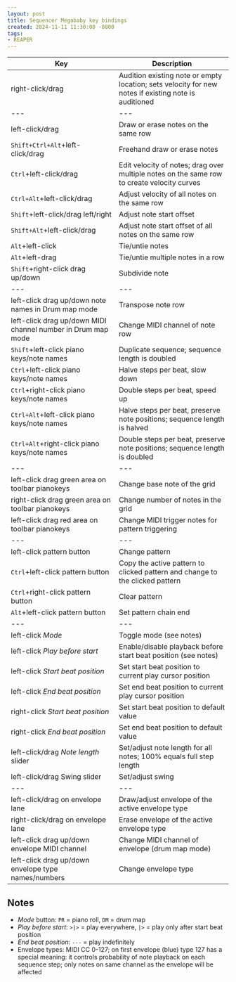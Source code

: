 ```yaml
---
layout: post
title: Sequencer Megababy key bindings
created: 2024-11-11 11:30:00 -0800
tags:
- REAPER
---
```


| Key | Description |
| --- | --- |
| right-click/drag | Audition existing note or empty location; sets velocity for new notes if existing note is auditioned |
| --- | --- |
| left-click/drag | Draw or erase notes on the same row |
| `Shift+Ctrl+Alt`+left-click/drag | Freehand draw or erase notes |
| `Ctrl`+left-click/drag | Edit velocity of notes; drag over multiple notes on the same row to create velocity curves |
| `Ctrl+Alt`+left-click/drag | Adjust velocity of all notes on the same row |
| `Shift`+left-click/drag left/right | Adjust note start offset |
| `Shift+Alt`+left-click/drag | Adjust note start offset of all notes on the same row |
| `Alt`+left-click | Tie/untie notes |
| `Alt`+left-drag | Tie/untie multiple notes in a row |
| `Shift`+right-click drag up/down | Subdivide note |
| --- | --- |
| left-click drag up/down note names in Drum map mode | Transpose note row |
| left-click drag up/down MIDI channel number in Drum map mode | Change MIDI channel of note row |
| `Shift`+left-click piano keys/note names | Duplicate sequence; sequence length is doubled |
| `Ctrl`+left-click piano keys/note names | Halve steps per beat, slow down |
| `Ctrl`+right-click piano keys/note names | Double steps per beat, speed up |
| `Ctrl+Alt`+left-click piano keys/note names | Halve steps per beat, preserve note positions; sequence length is halved |
| `Ctrl+Alt`+right-click piano keys/note names | Double steps per beat, preserve note positions; sequence length is doubled |
| --- | --- |
| left-click drag green area on toolbar pianokeys | Change base note of the grid |
| right-click drag green area on toolbar pianokeys | Change number of notes in the grid |
| left-click drag red area on toolbar pianokeys | Change MIDI trigger notes for pattern triggering |
| --- | --- |
| left-click pattern button | Change pattern |
| `Ctrl`+left-click pattern button | Copy the active pattern to clicked pattern and change to the clicked pattern |
| `Ctrl`+right-click pattern button | Clear pattern |
| `Alt`+left-click pattern button | Set pattern chain end |
| --- | --- |
| left-click _Mode_ | Toggle mode (see notes) |
| left-click _Play before start_ | Enable/disable playback before start beat position (see notes) |
| left-click _Start beat position_ | Set start beat position to current play cursor position |
| left-click _End beat position_ | Set end beat position to current play cursor position |
| right-click _Start beat position_ | Set start beat position to default value |
| right-click _End beat position_ | Set end beat position to default value |
| left-click/drag _Note length_ slider | Set/adjust note length for all notes; 100% equals full step length |
| left-click/drag Swing slider | Set/adjust swing |
| --- | --- |
| left-click/drag on envelope lane | Draw/adjust envelope of the active envelope type |
| right-click/drag on envelope lane | Erase envelope of the active envelope type |
| left-click drag up/down envelope MIDI channel | Change MIDI channel of envelope (drum map mode) |
| left-click drag up/down envelope type names/numbers | Change envelope type |

## Notes

* _Mode_ button: `PR` = piano roll, `DM` = drum map
* _Play before start_: `>|>` = play everywhere, `|>` = play only after start beat position
* _End beat position_: `---` = play indefinitely
* Envelope types: MIDI CC 0-127; on first envelope (blue) type 127 has a special meaning: it controls probability of note playback on each sequence step; only notes on same channel as the envelope will be affected

